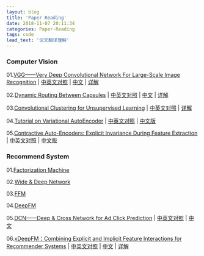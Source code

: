 ```yaml
---
layout: blog
title: 'Paper Reading'
date: 2018-11-07 20:11:34
categories: Paper-Reading
tags: code
lead_text: '论文翻译理解'
---
```


### Computer Vision
01.[VGG——Very Deep Convolutional Network For Large-Scale Image Recognition](http://xueshu.baidu.com/s?wd=paperuri%3A%282801f41808e377a1897a3887b6758c59%29&filter=sc_long_sign&tn=SE_xueshusource_2kduw22v&sc_vurl=http%3A%2F%2Farxiv.org%2Fabs%2F1409.1556&ie=utf-8&sc_us=4549459500002107255) | [中英文对照](http://blog.csdn.net/roguesir/article/details/77470043) | [中文]() | [详解](http://blog.csdn.net/roguesir/article/details/77945732)

02.[Dynamic Routing Between Capsules](https://arxiv.org/abs/1710.09829) \| [中英文对照](https://blog.csdn.net/roguesir/article/details/79681904) \| [中文]() \| [详解]()

03.[Convolutional Clustering for Unsupervised Learning](https://arxiv.org/abs/1511.06241) | [中英文对照](http://blog.csdn.net/roguesir/article/details/72842958) | [详解](http://blog.csdn.net/roguesir/article/details/73681885)

04.[Tutorial on Variational AutoEncoder](https://arxiv.org/abs/1606.05908v1) | [中英文对照](https://blog.csdn.net/roguesir/article/details/81319670) | [中文版](https://blog.csdn.net/roguesir/article/details/81319824)

05.[Contractive Auto-Encoders: Explicit Invariance During Feature Extraction](http://www-labs.iro.umontreal.ca/~vincentp/Publications/contractive_autoencoder_icml2011.pdf) | [中英文对照]() | [中文版]()


### Recommend System
01.[Factorization Machine]()

02.[Wide & Deep Network]()

03.[FFM]()

04.[DeepFM]()

05.[DCN——Deep & Cross Network for Ad Click Prediction]() | [中英文对照](https://blog.csdn.net/roguesir/article/details/79763204) | [中文](https://blog.csdn.net/roguesir/article/details/79777635)

06.[xDeepFM：Combining Explicit and Implicit Feature Interactions for Recommender Systems](https://arxiv.org/abs/1803.05170) | [中英文对照](https://blog.csdn.net/roguesir/article/details/80106672) | [中文]() | [详解](https://blog.csdn.net/roguesir/article/details/80106672)

